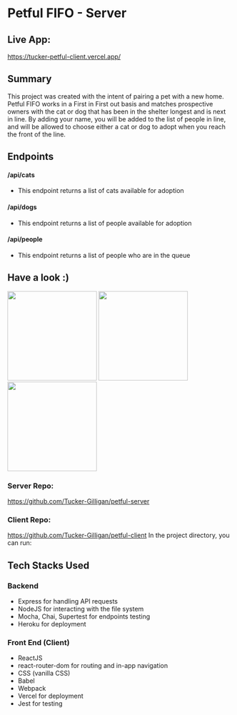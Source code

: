 # Petful FIFO - Server

## Live App:

https://tucker-petful-client.vercel.app/

## Summary

This project was created with the intent of pairing a pet with a new home. Petful FIFO works in a First in First out basis and matches prospective owners with the cat or dog that has been in the shelter longest and is next in line. By adding your name, you will be added to the list of people in line, and will be allowed to choose either a cat or dog to adopt when you reach the front of the line.

## Endpoints

#### /api/cats

- This endpoint returns a list of cats available for adoption

#### /api/dogs

- This endpoint returns a list of people available for adoption

#### /api/people

- This endpoint returns a list of people who are in the queue

## Have a look :)

<img src="https://user-images.githubusercontent.com/72029209/110018572-6b106380-7cf5-11eb-8013-1ab4d27401d8.jpg" width="200" />
<img src="https://user-images.githubusercontent.com/72029209/110018573-6ba8fa00-7cf5-11eb-8a54-dac5283a6634.jpg" width="200" />
<img src="https://user-images.githubusercontent.com/72029209/110018576-6c419080-7cf5-11eb-9e54-1a8e7b4f09f3.jpg" width="200" />

### Server Repo:

https://github.com/Tucker-Gilligan/petful-server

### Client Repo:

https://github.com/Tucker-Gilligan/petful-client
In the project directory, you can run:

## Tech Stacks Used

### Backend

- Express for handling API requests
- NodeJS for interacting with the file system
- Mocha, Chai, Supertest for endpoints testing
- Heroku for deployment

### Front End (Client)

- ReactJS
- react-router-dom for routing and in-app navigation
- CSS (vanilla CSS)
- Babel
- Webpack
- Vercel for deployment
- Jest for testing
